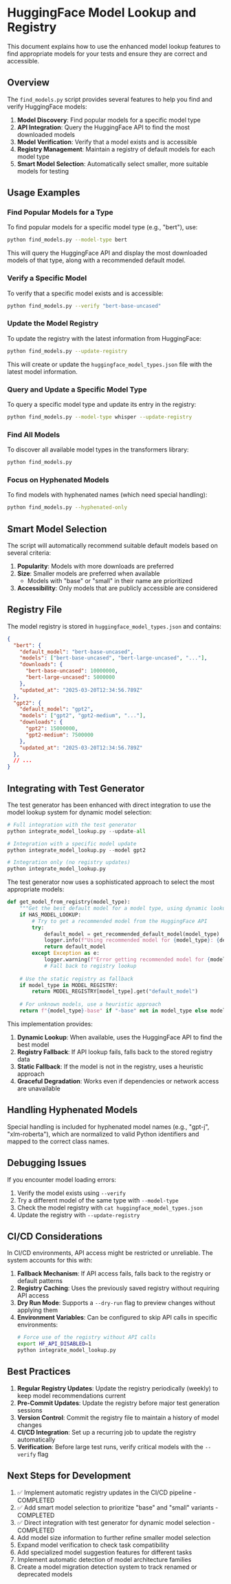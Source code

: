 # HuggingFace Model Lookup and Registry

This document explains how to use the enhanced model lookup features to find appropriate models for your tests and ensure they are correct and accessible.

## Overview

The `find_models.py` script provides several features to help you find and verify HuggingFace models:

1. **Model Discovery**: Find popular models for a specific model type
2. **API Integration**: Query the HuggingFace API to find the most downloaded models
3. **Model Verification**: Verify that a model exists and is accessible
4. **Registry Management**: Maintain a registry of default models for each model type
5. **Smart Model Selection**: Automatically select smaller, more suitable models for testing

## Usage Examples

### Find Popular Models for a Type

To find popular models for a specific model type (e.g., "bert"), use:

```bash
python find_models.py --model-type bert
```

This will query the HuggingFace API and display the most downloaded models of that type, along with a recommended default model.

### Verify a Specific Model

To verify that a specific model exists and is accessible:

```bash
python find_models.py --verify "bert-base-uncased"
```

### Update the Model Registry

To update the registry with the latest information from HuggingFace:

```bash
python find_models.py --update-registry
```

This will create or update the `huggingface_model_types.json` file with the latest model information.

### Query and Update a Specific Model Type

To query a specific model type and update its entry in the registry:

```bash
python find_models.py --model-type whisper --update-registry
```

### Find All Models

To discover all available model types in the transformers library:

```bash
python find_models.py
```

### Focus on Hyphenated Models

To find models with hyphenated names (which need special handling):

```bash
python find_models.py --hyphenated-only
```

## Smart Model Selection

The script will automatically recommend suitable default models based on several criteria:

1. **Popularity**: Models with more downloads are preferred
2. **Size**: Smaller models are preferred when available
   - Models with "base" or "small" in their name are prioritized
3. **Accessibility**: Only models that are publicly accessible are considered

## Registry File

The model registry is stored in `huggingface_model_types.json` and contains:

```json
{
  "bert": {
    "default_model": "bert-base-uncased",
    "models": ["bert-base-uncased", "bert-large-uncased", "..."],
    "downloads": {
      "bert-base-uncased": 10000000,
      "bert-large-uncased": 5000000
    },
    "updated_at": "2025-03-20T12:34:56.789Z"
  },
  "gpt2": {
    "default_model": "gpt2",
    "models": ["gpt2", "gpt2-medium", "..."],
    "downloads": {
      "gpt2": 15000000,
      "gpt2-medium": 7500000
    },
    "updated_at": "2025-03-20T12:34:56.789Z"
  },
  // ...
}
```

## Integrating with Test Generator

The test generator has been enhanced with direct integration to use the model lookup system for dynamic model selection:

```python
# Full integration with the test generator
python integrate_model_lookup.py --update-all

# Integration with a specific model update
python integrate_model_lookup.py --model gpt2

# Integration only (no registry updates)
python integrate_model_lookup.py
```

The test generator now uses a sophisticated approach to select the most appropriate models:

```python
def get_model_from_registry(model_type):
    """Get the best default model for a model type, using dynamic lookup if available."""
    if HAS_MODEL_LOOKUP:
        # Try to get a recommended model from the HuggingFace API
        try:
            default_model = get_recommended_default_model(model_type)
            logger.info(f"Using recommended model for {model_type}: {default_model}")
            return default_model
        except Exception as e:
            logger.warning(f"Error getting recommended model for {model_type}: {e}")
            # Fall back to registry lookup
    
    # Use the static registry as fallback
    if model_type in MODEL_REGISTRY:
        return MODEL_REGISTRY[model_type].get("default_model")
    
    # For unknown models, use a heuristic approach
    return f"{model_type}-base" if "-base" not in model_type else model_type
```

This implementation provides:

1. **Dynamic Lookup**: When available, uses the HuggingFace API to find the best model
2. **Registry Fallback**: If API lookup fails, falls back to the stored registry data
3. **Static Fallback**: If the model is not in the registry, uses a heuristic approach
4. **Graceful Degradation**: Works even if dependencies or network access are unavailable

## Handling Hyphenated Models

Special handling is included for hyphenated model names (e.g., "gpt-j", "xlm-roberta"), which are normalized to valid Python identifiers and mapped to the correct class names.

## Debugging Issues

If you encounter model loading errors:

1. Verify the model exists using `--verify`
2. Try a different model of the same type with `--model-type`
3. Check the model registry with `cat huggingface_model_types.json`
4. Update the registry with `--update-registry`

## CI/CD Considerations

In CI/CD environments, API access might be restricted or unreliable. The system accounts for this with:

1. **Fallback Mechanism**: If API access fails, falls back to the registry or default patterns
2. **Registry Caching**: Uses the previously saved registry without requiring API access
3. **Dry Run Mode**: Supports a `--dry-run` flag to preview changes without applying them
4. **Environment Variables**: Can be configured to skip API calls in specific environments:
   ```bash
   # Force use of the registry without API calls
   export HF_API_DISABLED=1
   python integrate_model_lookup.py
   ```

## Best Practices

1. **Regular Registry Updates**: Update the registry periodically (weekly) to keep model recommendations current
2. **Pre-Commit Updates**: Update the registry before major test generation sessions
3. **Version Control**: Commit the registry file to maintain a history of model changes
4. **CI/CD Integration**: Set up a recurring job to update the registry automatically
5. **Verification**: Before large test runs, verify critical models with the `--verify` flag

## Next Steps for Development

1. ✅ Implement automatic registry updates in the CI/CD pipeline - COMPLETED
2. ✅ Add smart model selection to prioritize "base" and "small" variants - COMPLETED
3. ✅ Direct integration with test generator for dynamic model selection - COMPLETED
4. Add model size information to further refine smaller model selection
5. Expand model verification to check task compatibility
6. Add specialized model suggestion features for different tasks
7. Implement automatic detection of model architecture families
8. Create a model migration detection system to track renamed or deprecated models